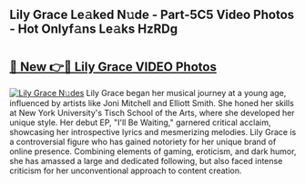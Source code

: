 ## Lily Grace Le𝚊ked N𝚞de - Part-5C5 Video Photos - Hot Onlyf𝚊ns Le𝚊ks HzRDg

# <h2><a href="http://ab2383.deff.icu/?id=Lily+Grace">🔗 New 👉🔴 Lily Grace VIDEO Photos</a></h2>

[![Lily Grace N𝚞des](https://i.imgur.com/rIISA9y.gif)](http://ab2383.deff.icu/?id=Lily+Grace)
Lily Grace began her musical journey at a young age, influenced by artists like Joni Mitchell and Elliott Smith. She honed her skills at New York University's Tisch School of the Arts, where she developed her unique style. Her debut EP, "I'll Be Waiting," garnered critical acclaim, showcasing her introspective lyrics and mesmerizing melodies. Lily Grace is a controversial figure who has gained notoriety for her unique brand of online presence. Combining elements of gaming, eroticism, and dark humor, she has amassed a large and dedicated following, but also faced intense criticism for her unconventional approach to content creation.
